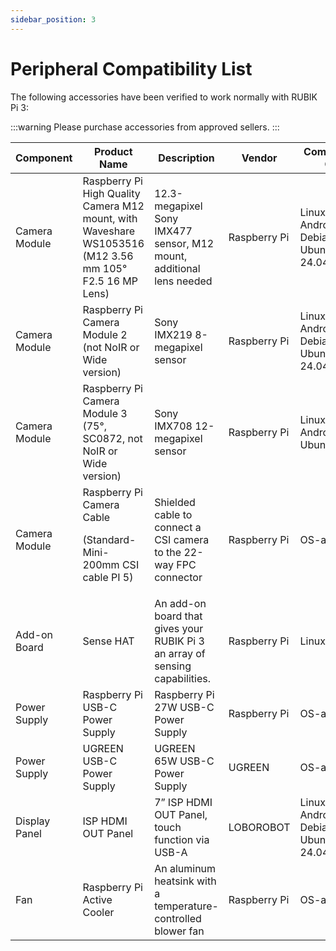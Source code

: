 ```yaml
---
sidebar_position: 3
---
```

# Peripheral Compatibility List

The following accessories have been verified to work normally with RUBIK Pi 3:

:::warning
Please purchase accessories from approved sellers.
:::

| Component       | Product Name                                                                                     | Description                                                                 | Vendor        | Compatible OS                              |
|-----------------|--------------------------------------------------------------------------------------------------|-----------------------------------------------------------------------------|---------------|--------------------------------------------|
| Camera Module   | Raspberry Pi High Quality Camera M12 mount, with Waveshare WS1053516 (M12 3.56 mm 105° F2.5 16 MP Lens) | 12.3-megapixel Sony IMX477 sensor, M12 mount, additional lens needed        | Raspberry Pi  | Linux, Android 13, Debian 13, Ubuntu 24.04 |
| Camera Module   | Raspberry Pi Camera Module 2 (not NoIR or Wide version)                                      | Sony IMX219 8-megapixel sensor                                              | Raspberry Pi  | Linux, Android 13, Debian 13, Ubuntu 24.04 |
| Camera Module   | Raspberry Pi Camera Module 3 (75°, SC0872, not NoIR or Wide version)                           | Sony IMX708 12-megapixel sensor                                             | Raspberry Pi  | Linux, Android 13, Ubuntu24.04                           |
| Camera Module   | Raspberry Pi Camera Cable<p>(Standard-Mini-200mm CSI cable PI 5)   </p>                             | Shielded cable to connect a CSI camera to the 22-way FPC connector           | Raspberry Pi  | OS-agnostic                                 |
| Add-on Board    | Sense HAT                                                                                       | An add-on board that gives your RUBIK Pi 3 an array of sensing capabilities. | Raspberry Pi  | Linux                                       |
| Power Supply    | Raspberry Pi USB-C Power Supply                                                                  | Raspberry Pi 27W USB-C Power Supply                                         | Raspberry Pi  | OS-agnostic                                 |
| Power Supply    | UGREEN USB-C Power Supply                                                                        | UGREEN 65W USB-C Power Supply                                               | UGREEN        | OS-agnostic                                 |
| Display Panel   | ISP HDMI OUT Panel                                                                               | 7” ISP HDMI OUT Panel, touch function via USB-A                             | LOBOROBOT     | Linux, Android 13, Debian 13, Ubuntu 24.04  |
| Fan             | Raspberry Pi Active Cooler                                                                       | An aluminum heatsink with a temperature-controlled blower fan               | Raspberry Pi  | OS-agnostic                                 |
